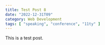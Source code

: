 ```yaml
---
title: Test Post 8
date: "2022-12-31T09"
category: Web Development
tags: [ "speaking", "conference", "11ty" ]
---
```


This is a test post.
